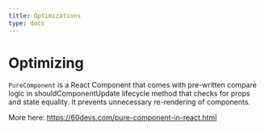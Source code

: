 ```yaml
---
title: Optimizations
type: docs
---
```


# Optimizing

`PureComponent` is a React Component that comes with pre-written compare
logic in shouldComponentUpdate lifecycle method that checks for props
and state equality. It prevents unnecessary re-rendering of components.

More here: https://60devs.com/pure-component-in-react.html

